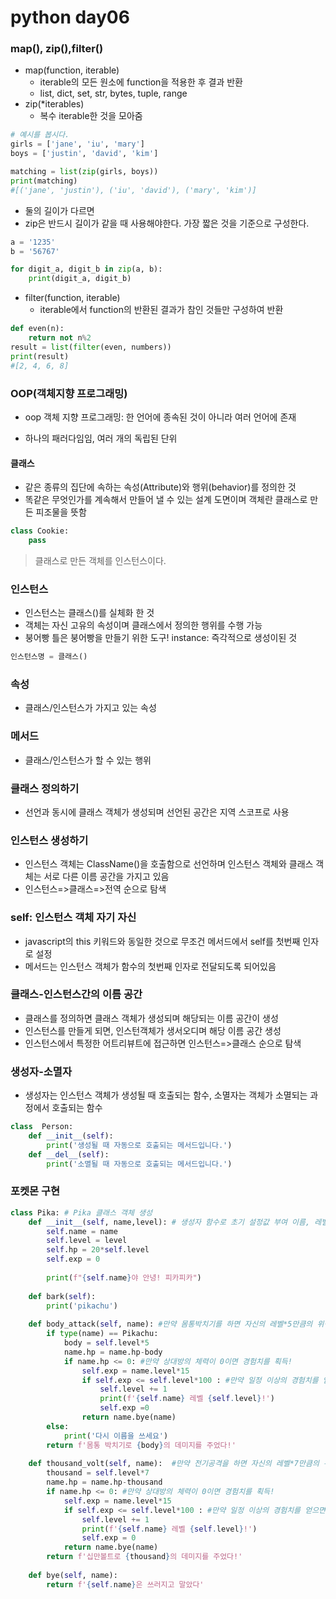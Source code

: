 # python day06

### map(), zip(),filter()

- map(function, iterable)
  - iterable의 모든 원소에 function을 적용한 후 결과 반환
  - list, dict, set, str, bytes, tuple, range
- zip(*iterables)
  - 복수 iterable한 것을 모아줌

``` python
# 예시를 봅시다.
girls = ['jane', 'iu', 'mary']
boys = ['justin', 'david', 'kim']

matching = list(zip(girls, boys))
print(matching)
#[('jane', 'justin'), ('iu', 'david'), ('mary', 'kim')]
```

- 둘의 길이가 다르면 
- zip은 반드시 길이가 같을 때 사용해야한다. 가장 짧은 것을 기준으로 구성한다.

```python
a = '1235'
b = '56767'

for digit_a, digit_b in zip(a, b):
    print(digit_a, digit_b)

```

- filter(function, iterable)
  - iterable에서 function의 반환된 결과가 참인 것들만 구성하여 반환

``` python
def even(n):
    return not n%2
result = list(filter(even, numbers))
print(result)
#[2, 4, 6, 8]
```



### OOP(객체지향 프로그래밍)

- oop 객체 지향 프로그래밍: 한 언어에 종속된 것이 아니라 여러 언어에 존재

- 하나의 패러다임임, 여러 개의 독립된 단위

#### 클래스

- 같은 종류의 집단에 속하는 속성(Attribute)와 행위(behavior)를 정의한 것
- 똑같은 무엇인가를 계속해서 만들어 낼 수 있는 설계 도면이며 객체란 클래스로 만든 피조물을 뜻함

``` python
class Cookie:
    pass
```

> 클래스로 만든 객체를 인스턴스이다.

### 인스턴스 
-  인스턴스는 클래스()를 실체화 한 것
-  객체는 자신 고유의 속성이며 클래스에서 정의한 행위를 수행 가능
-  붕어빵 틀은 붕어빵을 만들기 위한 도구! instance: 즉각적으로 생성이된 것
``` python 
인스턴스명 = 클래스()
```
### 속성
- 클래스/인스턴스가 가지고 있는 속성

### 메서드
- 클래스/인스턴스가 할 수 있는 행위


### 클래스 정의하기
- 선언과 동시에 클래스 객체가 생성되며 선언된 공간은 지역 스코프로 사용

### 인스턴스 생성하기
- 인스턴스 객체는 ClassName()을 호출함으로 선언하며 인스턴스 객체와 클래스 객체는 서로 다른 이름 공간을 가지고 있음
- 인스턴스=>클래스=>전역 순으로 탐색

### self: 인스턴스 객체 자기 자신
- javascript의 this 키워드와 동일한 것으로 무조건 메서드에서 self를 첫번째 인자로 설정
- 메서드는 인스턴스 객체가 함수의 첫번째 인자로 전달되도록 되어있음

### 클래스-인스턴스간의 이름 공간
- 클래스를 정의하면 클래스 객체가 생성되며 해당되는 이름 공간이 생성
- 인스턴스를 만들게 되면, 인스턴객체가 생서오디며 해당 이름 공간 생성
- 인스턴스에서 특정한 어트리뷰트에 접근하면 인스턴스=>클래스 순으로 탐색

### 생성자-소멸자
- 생성자는 인스턴스 객체가 생성될 때 호출되는 함수, 소멸자는 객체가 소멸되는 과정에서 호출되는 함수

``` python
class  Person:
    def __init__(self):
        print('생성될 때 자동으로 호출되는 메서드입니다.')
    def __del__(self):
        print('소멸될 때 자동으로 호출되는 메서드입니다.')
```



### 포켓몬 구현
``` python
class Pika: # Pika 클래스 객체 생성
    def __init__(self, name,level): # 생성자 함수로 초기 설정값 부여 이름, 레벨을 따로 선언
        self.name = name
        self.level = level
        self.hp = 20*self.level
        self.exp = 0
       
        print(f"{self.name}야 안녕! 피카피카")
    
    def bark(self): 
        print('pikachu')
    
    def body_attack(self, name): #만약 몸통박치기를 하면 자신의 레벨*5만큼의 위력을 가짐
        if type(name) == Pikachu:
            body = self.level*5
            name.hp = name.hp-body
            if name.hp <= 0: #만약 상대방의 체력이 0이면 경험치를 획득!
                self.exp = name.level*15
                if self.exp <= self.level*100 : #만약 일정 이상의 경험치를 얻으면 레벨 업
                    self.level += 1
                    print(f'{self.name} 레벨 {self.level}!')
                    self.exp =0
                return name.bye(name)
        else:
            print('다시 이름을 쓰세요')
        return f'몸통 박치기로 {body}의 데미지를 주었다!'
    
    def thousand_volt(self, name):  #만약 전기공격을 하면 자신의 레벨*7만큼의 위력을 가짐
        thousand = self.level*7
        name.hp = name.hp-thousand
        if name.hp <= 0: #만약 상대방의 체력이 0이면 경험치를 획득!
            self.exp = name.level*15
            if self.exp <= self.level*100 : #만약 일정 이상의 경험치를 얻으면 레벨 업
                self.level += 1
                print(f'{self.name} 레벨 {self.level}!')
                self.exp = 0
            return name.bye(name)
        return f'십만볼트로 {thousand}의 데미지를 주었다!'
    
    def bye(self, name):
        return f'{self.name}은 쓰러지고 말았다'
```

